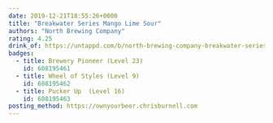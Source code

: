 ```yaml
---
date: 2019-12-21T18:55:26+0000
title: "Breakwater Series Mango Lime Sour"
authors: "North Brewing Company"
rating: 4.25
drink_of: https://untappd.com/b/north-brewing-company-breakwater-series-mango-lime-sour/2780692
badges:
  - title: Brewery Pioneer (Level 23)
    id: 608195461
  - title: Wheel of Styles (Level 9)
    id: 608195462
  - title: Pucker Up  (Level 16)
    id: 608195463
posting_method: https://ownyourbeer.chrisburnell.com
---
```

